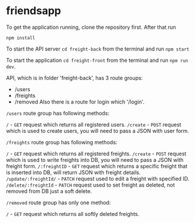# friendsapp

To get the application running, clone the repository first.
After that run

```
npm install
```

To start the API server `cd freight-back` from the terminal and run `npm start`

To start the application `cd freight-front` from the terminal and run `npm run dev`.

API, which is in folder 'freight-back', has 3 route groups:
 - /users
 - /freights
 - /removed
Also there is a route for login which '/login'.


`/users` route group has following methods:

`/` - `GET` request  which returns all registered users.
`/create` - `POST` request which is used to create users, you will need to pass a JSON with user form.


`/freights` route group has following methods:

`/` - `GET` request  which returns all registered freights.
`/create` - `POST` request which is used to write freights into DB, you will need to pass a JSON with freight form.
`/:freightID` - `GET` request which returns a specific freight that is inserted into DB, will return JSON with freight details.
`/update/:freightId/` - `PATCH` request used to edit a freight with specified ID.
`/delete/:freightId` - `PATCH` request used to set freight as deleted, not removed from DB just a soft delete.


`/removed` route group has only one method:

`/` - `GET` request which returns all softly deleted freights.



